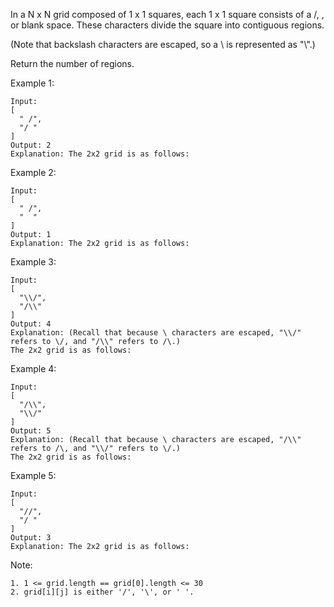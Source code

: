 In a N x N grid composed of 1 x 1 squares, each 1 x 1 square consists of a /, \, or blank space.  These characters divide the square into contiguous regions.

(Note that backslash characters are escaped, so a \ is represented as "\\".)

Return the number of regions.

 

Example 1:

	Input:
	[
	  " /",
	  "/ "
	]
	Output: 2
	Explanation: The 2x2 grid is as follows:

Example 2:

	Input:
	[
	  " /",
	  "  "
	]
	Output: 1
	Explanation: The 2x2 grid is as follows:

Example 3:

	Input:
	[
	  "\\/",
	  "/\\"
	]
	Output: 4
	Explanation: (Recall that because \ characters are escaped, "\\/" refers to \/, and "/\\" refers to /\.)
	The 2x2 grid is as follows:

Example 4:

	Input:
	[
	  "/\\",
	  "\\/"
	]
	Output: 5
	Explanation: (Recall that because \ characters are escaped, "/\\" refers to /\, and "\\/" refers to \/.)
	The 2x2 grid is as follows:

Example 5:

	Input:
	[
	  "//",
	  "/ "
	]
	Output: 3
	Explanation: The 2x2 grid is as follows:

 

Note:

    1. 1 <= grid.length == grid[0].length <= 30
    2. grid[i][j] is either '/', '\', or ' '.


